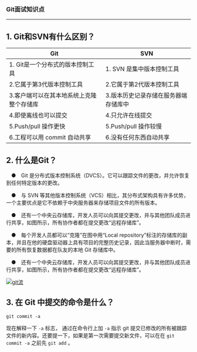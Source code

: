 ### Git面试知识点
***

**1. Git和SVN有什么区别？**
---

| Git | SVN |
| --- | --- |
| 1. Git是一个分布式的版本控制工具 | 1.  SVN 是集中版本控制工具 |
|2.它属于第3代版本控制工具|2.它属于第2代版本控制工具|
|3.客户端可以在其本地系统上克隆整个存储库|3.版本历史记录存储在服务器端存储库中|
|4.即使离线也可以提交|4.只允许在线提交|
|5.Push/pull 操作更快|5.Push/pull 操作较慢|
|6.工程可以用 commit 自动共享|6.没有任何东西自动共享|

**2. 什么是Git？**
---

　●　Git 是分布式版本控制系统（DVCS）。它可以跟踪文件的更改，并允许恢复到任何特定版本的更改。

　●　与 SVN 等其他版本控制系统（VCS）相比，其分布式架构具有许多优势，一个主要优点是它不依赖于中央服务器来存储项目文件的所有版本。

　●　还有一个中央云存储库，开发人员可以向其提交更改，并与其他团队成员进行共享，如图所示，所有协作者都在提交更改“远程存储库”。

　●　每个开发人员都可以“克隆”在图中用“Local repository”标注的存储库的副本，并且在他的硬盘驱动器上具有项目的完整历史记录，因此当服务器中断时，需要的所有恢复数据都在队友的本地 Git 存储库中。

　●　还有一个中央云存储库，开发人员可以向其提交更改，并与其他团队成员进行共享，如图所示，所有协作者都在提交更改“远程存储库”。

<a data-fancybox title="git流" href="https://img.php.cn/upload/image/991/937/107/1578101551904065.jpg">![git流](https://img.php.cn/upload/image/991/937/107/1578101551904065.jpg)</a>

**3. 在 Git 中提交的命令是什么？**
---

`git commit -a`

现在解释一下 `-a` 标志， 通过在命令行上加 `-a` 指示 git 提交已修改的所有被跟踪文件的新内容。还要提一下，如果是第一次需要提交新文件，可以在在 `git commit -a` 之前先 `git add` 。